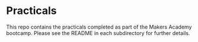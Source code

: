# Practicals

This repo contains the practicals completed as part of the Makers Academy bootcamp. Please see the README in each subdirectory for further details. 
